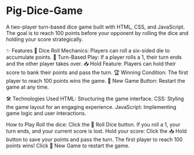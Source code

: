 # Pig-Dice-Game
A two-player turn-based dice game built with HTML, CSS, and JavaScript. The goal is to reach 100 points before your opponent by rolling the dice and holding your score strategically.


✨ Features
🎲 Dice Roll Mechanics: Players can roll a six-sided die to accumulate points.
🔄 Turn-Based Play: If a player rolls a 1, their turn ends and the other player takes over.
📥 Hold Feature: Players can hold their score to bank their points and pass the turn.
🏆 Winning Condition: The first player to reach 100 points wins the game.
🔄 New Game Button: Restart the game at any time.

🛠️ Technologies Used
HTML: Structuring the game interface.
CSS: Styling the game layout for an engaging experience.
JavaScript: Implementing game logic and user interactions.

How to Play
Roll the dice: Click the 🎲 Roll Dice button.
If you roll a 1, your turn ends, and your current score is lost.
Hold your score: Click the 📥 Hold button to save your points and pass the turn.
The first player to reach 100 points wins!
Click 🔄 New Game to restart the game.
